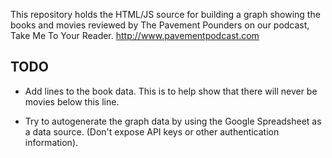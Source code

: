 This repository holds the HTML/JS source for building a graph showing the books and movies reviewed by The Pavement Pounders on our podcast, Take Me To Your Reader.  http://www.pavementpodcast.com

## TODO

* Add lines to the book data.  This is to help show that there will never be movies below this line.

* Try to autogenerate the graph data by using the Google Spreadsheet as a data source.  (Don't expose API keys or other authentication information).
